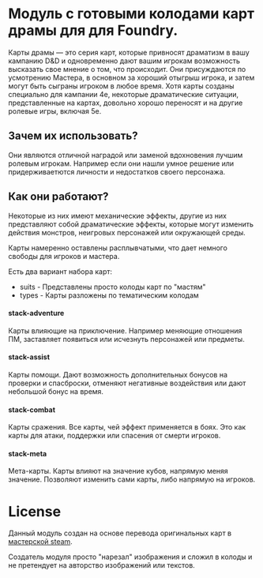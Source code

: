 # Модуль с готовыми колодами карт драмы для для Foundry.

Карты драмы — это серия карт, которые привносят драматизм в вашу кампанию D&D и одновременно дают вашим игрокам возможность высказать свое мнение о том, что происходит. Они присуждаются по усмотрению Мастера, в основном за хороший отыгрыш игрока, и затем могут быть сыграны игроком в любое время. Хотя карты созданы специально для кампании 4e, некоторые драматические ситуации, представленные на картах, довольно хорошо переносят и на другие ролевые игры, включая 5e.

## Зачем их использовать?

Они являются отличной наградой или заменой вдохновения лучшим ролевым игрокам. Например если они нашли умное решение или придерживаетются личности и недостатков своего персонажа.

## Как они работают?
 
Некоторые из них имеют механические эффекты, другие из них представляют собой драматические эффекты, которые могут изменить действия монстров, неигровых персонажей или окружающей среды.

Карты намеренно оставлены расплывчатыми, что дает немного свободы для игроков и мастера.

Есть два вариант набора карт:
- suits - Представлены просто колоды карт по "мастям"
- types - Карты разложены по тематическим колодам

#### stack-adventure
Карты влияющие на приключение. Например меняющие отношения ПМ, заставляет появиться или исчезнуть персонажей или предметы.
#### stack-assist
Карты помощи. Дают возможность дополнительных бонусов на проверки и спасброски, отменяют негативные воздействия или дают небольшой бонус на время.
#### stack-combat
Карты сражения. Все карты, чей эффект применяется в боях. Это как карты для атаки, поддержки или спасения от смерти игроков.
#### stack-meta
Мета-карты. Карты влияют на значение кубов, напрямую меняя значение. Позволяют изменить сами карты, либо напрямую на игроков.

# License
Данный модуль создан на основе перевода оригинальных карт в [мастерской steam](https://steamcommunity.com/sharedfiles/filedetails/?id=2544983633).

Создатель модуля просто "нарезал" изображения и сложил в колоды и не претендует на авторство изображений или текстов.